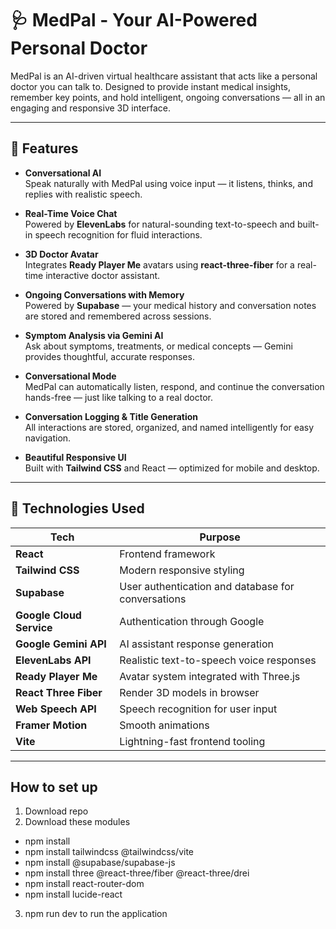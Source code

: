 # 🩺 MedPal - Your AI-Powered Personal Doctor

MedPal is an AI-driven virtual healthcare assistant that acts like a personal doctor you can talk to. Designed to provide instant medical insights, remember key points, and hold intelligent, ongoing conversations — all in an engaging and responsive 3D interface.

---

## 🚀 Features

- **Conversational AI**  
  Speak naturally with MedPal using voice input — it listens, thinks, and replies with realistic speech.

- **Real-Time Voice Chat**  
  Powered by **ElevenLabs** for natural-sounding text-to-speech and built-in speech recognition for fluid interactions.

- **3D Doctor Avatar**  
  Integrates **Ready Player Me** avatars using **react-three-fiber** for a real-time interactive doctor assistant.

- **Ongoing Conversations with Memory**  
  Powered by **Supabase** — your medical history and conversation notes are stored and remembered across sessions.

- **Symptom Analysis via Gemini AI**  
  Ask about symptoms, treatments, or medical concepts — Gemini provides thoughtful, accurate responses.

- **Conversational Mode**  
  MedPal can automatically listen, respond, and continue the conversation hands-free — just like talking to a real doctor.

- **Conversation Logging & Title Generation**  
  All interactions are stored, organized, and named intelligently for easy navigation.

- **Beautiful Responsive UI**  
  Built with **Tailwind CSS** and React — optimized for mobile and desktop.

---

## 🧠 Technologies Used

| Tech | Purpose |
|------|---------|
| **React** | Frontend framework |
| **Tailwind CSS** | Modern responsive styling |
| **Supabase** | User authentication and database for conversations |
| **Google Cloud Service** | Authentication through Google |
| **Google Gemini API** | AI assistant response generation |
| **ElevenLabs API** | Realistic text-to-speech voice responses |
| **Ready Player Me** | Avatar system integrated with Three.js |
| **React Three Fiber** | Render 3D models in browser |
| **Web Speech API** | Speech recognition for user input |
| **Framer Motion** | Smooth animations |
| **Vite** | Lightning-fast frontend tooling |

---

## How to set up
1. Download repo
2. Download these modules
- npm install
- npm install tailwindcss @tailwindcss/vite
- npm install @supabase/supabase-js
- npm install three @react-three/fiber @react-three/drei
- npm install react-router-dom
- npm install lucide-react
3. npm run dev to run the application


